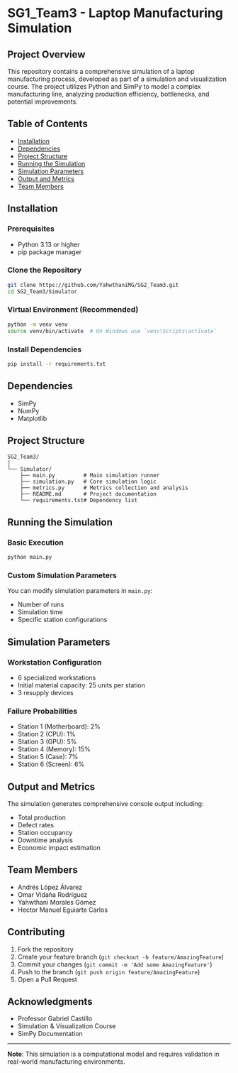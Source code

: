 # SG1_Team3 - Laptop Manufacturing Simulation

## Project Overview

This repository contains a comprehensive simulation of a laptop manufacturing process, developed as part of a simulation and visualization course. The project utilizes Python and SimPy to model a complex manufacturing line, analyzing production efficiency, bottlenecks, and potential improvements.

## Table of Contents
- [Installation](#installation)
- [Dependencies](#dependencies)
- [Project Structure](#project-structure)
- [Running the Simulation](#running-the-simulation)
- [Simulation Parameters](#simulation-parameters)
- [Output and Metrics](#output-and-metrics)
- [Team Members](#team-members)

## Installation

### Prerequisites
- Python 3.13 or higher
- pip package manager

### Clone the Repository
```bash
git clone https://github.com/YahwthaniMG/SG2_Team3.git
cd SG2_Team3/Simulator
```

### Virtual Environment (Recommended)
```bash
python -m venv venv
source venv/bin/activate  # On Windows use `venv\Scripts\activate`
```

### Install Dependencies
```bash
pip install -r requirements.txt
```

## Dependencies
- SimPy
- NumPy
- Matplotlib

## Project Structure
```
SG2_Team3/
│
└── Simulator/
    ├── main.py         # Main simulation runner
    ├── simulation.py   # Core simulation logic
    ├── metrics.py      # Metrics collection and analysis
    ├── README.md       # Project documentation
    └── requirements.txt# Dependency list
```

## Running the Simulation

### Basic Execution
```bash
python main.py
```

### Custom Simulation Parameters
You can modify simulation parameters in `main.py`:
- Number of runs
- Simulation time
- Specific station configurations

## Simulation Parameters

### Workstation Configuration
- 6 specialized workstations
- Initial material capacity: 25 units per station
- 3 resupply devices

### Failure Probabilities
- Station 1 (Motherboard): 2%
- Station 2 (CPU): 1%
- Station 3 (GPU): 5%
- Station 4 (Memory): 15%
- Station 5 (Case): 7%
- Station 6 (Screen): 6%

## Output and Metrics

The simulation generates comprehensive console output including:
- Total production
- Defect rates
- Station occupancy
- Downtime analysis
- Economic impact estimation

## Team Members
- Andrés López Álvarez
- Omar Vidaña Rodríguez
- Yahwthani Morales Gómez
- Hector Manuel Eguiarte Carlos

## Contributing
1. Fork the repository
2. Create your feature branch (`git checkout -b feature/AmazingFeature`)
3. Commit your changes (`git commit -m 'Add some AmazingFeature'`)
4. Push to the branch (`git push origin feature/AmazingFeature`)
5. Open a Pull Request

## Acknowledgments
- Professor Gabriel Castillo
- Simulation & Visualization Course
- SimPy Documentation

---

**Note**: This simulation is a computational model and requires validation in real-world manufacturing environments.
